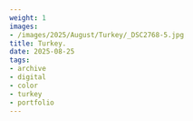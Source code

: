 ```yaml
---
weight: 1
images:
- /images/2025/August/Turkey/_DSC2768-5.jpg
title: Turkey.
date: 2025-08-25
tags:
- archive
- digital
- color
- turkey
- portfolio
---
```


